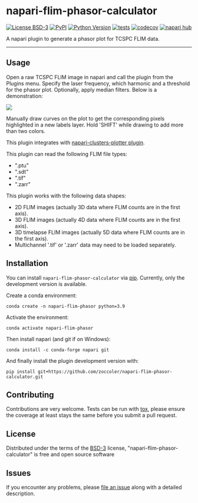 # napari-flim-phasor-calculator

[![License BSD-3](https://img.shields.io/pypi/l/napari-flim-phasor-calculator.svg?color=green)](https://github.com/zoccoler/napari-flim-phasor-calculator/raw/main/LICENSE)
[![PyPI](https://img.shields.io/pypi/v/napari-flim-phasor-calculator.svg?color=green)](https://pypi.org/project/napari-flim-phasor-calculator)
[![Python Version](https://img.shields.io/pypi/pyversions/napari-flim-phasor-calculator.svg?color=green)](https://python.org)
[![tests](https://github.com/zoccoler/napari-flim-phasor-calculator/workflows/tests/badge.svg)](https://github.com/zoccoler/napari-flim-phasor-calculator/actions)
[![codecov](https://codecov.io/gh/zoccoler/napari-flim-phasor-calculator/branch/main/graph/badge.svg)](https://codecov.io/gh/zoccoler/napari-flim-phasor-calculator)
[![napari hub](https://img.shields.io/endpoint?url=https://api.napari-hub.org/shields/napari-flim-phasor-calculator)](https://napari-hub.org/plugins/napari-flim-phasor-calculator)

A napari plugin to generate a phasor plot for TCSPC FLIM data. 

----------------------------------

## Usage

Open a raw TCSPC FLIM image in napari and call the plugin from the Plugins menu. Specify the laser frequency, which harmonic and a threshold for the phasor plot. Optionally, apply median filters. Below is a demonstration:

![](https://github.com/zoccoler/napari-flim-phasor-calculator/raw/main/images/napari_FLIM_phasor_calculator_Demo.gif)

Manually draw curves on the plot to get the corresponding pixels highlighted in a new labels layer. Hold 'SHIFT' while drawing to add more than two colors.

This plugin integrates with [napari-clusters-plotter plugin](https://github.com/BiAPoL/napari-clusters-plotter).

This plugin can read the following FLIM file types:
  - ".ptu"
  - ".sdt"
  - ".tif"
  - ".zarr"

This plugin works with the following data shapes:
  - 2D FLIM images (actually 3D data where FLIM counts are in the first axis).
  - 3D FLIM images (actually 4D data where FLIM counts are in the first axis).
  - 3D timelapse FLIM images (actually 5D data where FLIM counts are in the first axis).
  - Multichannel '.tif' or '.zarr' data may need to be loaded separately.

## Installation

You can install `napari-flim-phasor-calculator` via [pip]. Currently, only the development version is available.

Create a conda environment:

    conda create -n napari-flim-phasor python=3.9
    
Activate the environment:

    conda activate napari-flim-phasor
    
Then install napari (and git if on Windows):

    conda install -c conda-forge napari git
    
And finally install the plugin development version with:

    pip install git+https://github.com/zoccoler/napari-flim-phasor-calculator.git

## Contributing

Contributions are very welcome. Tests can be run with [tox], please ensure
the coverage at least stays the same before you submit a pull request.

## License

Distributed under the terms of the [BSD-3] license,
"napari-flim-phasor-calculator" is free and open source software

## Issues

If you encounter any problems, please [file an issue] along with a detailed description.

[napari]: https://github.com/napari/napari
[Cookiecutter]: https://github.com/audreyr/cookiecutter
[@napari]: https://github.com/napari
[MIT]: http://opensource.org/licenses/MIT
[BSD-3]: http://opensource.org/licenses/BSD-3-Clause
[GNU GPL v3.0]: http://www.gnu.org/licenses/gpl-3.0.txt
[GNU LGPL v3.0]: http://www.gnu.org/licenses/lgpl-3.0.txt
[Apache Software License 2.0]: http://www.apache.org/licenses/LICENSE-2.0
[Mozilla Public License 2.0]: https://www.mozilla.org/media/MPL/2.0/index.txt
[cookiecutter-napari-plugin]: https://github.com/napari/cookiecutter-napari-plugin

[file an issue]: https://github.com/zoccoler/napari-flim-phasor-calculator/issues

[napari]: https://github.com/napari/napari
[tox]: https://tox.readthedocs.io/en/latest/
[pip]: https://pypi.org/project/pip/
[PyPI]: https://pypi.org/
